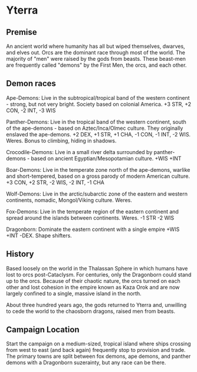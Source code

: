 # Yterra

## Premise

An ancient world where humanity has all but wiped themselves, dwarves, and elves out. Orcs are the dominant race through most of the world. The majority of "men" were raised by the gods from beasts. These beast-men are frequently called "demons" by the First Men, the orcs, and each other.

## Demon races

Ape-Demons: Live in the subtropical/tropical band of the western continent - strong, but not very bright. Society based on colonial America. +3 STR, +2 CON, -2 INT, -3 WIS

Panther-Demons: Live in the tropical band of the western continent, south of the ape-demons - based on Aztec/Inca/Olmec culture. They originally enslaved the ape-demons. +2 DEX, +1 STR, +1 CHA, -1 CON, -1 INT, -2 WIS. Weres. Bonus to climbing, hiding in shadows.

Crocodile-Demons: Live in a small river delta surrounded by panther-demons - based on ancient Egyptian/Mesopotamian culture. +WIS +INT

Boar-Demons: Live in the temperate zone north of the ape-demons, warlike and short-tempered, based on a gross parody of modern American culture. +3 CON, +2 STR, -2 WIS, -2 INT, -1 CHA

Wolf-Demons: Live in the arctic/subarctic zone of the eastern and western continents, nomadic, Mongol/Viking culture. Weres.

Fox-Demons: Live in the temperate region of the eastern continent and spread around the islands between continents. Weres. -1 STR -2 WIS 

Dragonborn: Dominate the eastern continent with a single empire +WIS +INT -DEX. Shape shifters.

## History

Based loosely on the world in the Thalassan Sphere in which humans have lost to orcs post-Cataclysm. For centuries, only the Dragonborn could stand up to the orcs. Because of their chaotic nature, the orcs turned on each other and lost cohesion in the empire known as Kaza Orok and are now largely confined to a single, massive island in the north.

About three hundred years ago, the gods returned to Yterra and, unwilling to cede the world to the chaosborn dragons, raised men from beasts.

## Campaign Location

Start the campaign on a medium-sized, tropical island where ships crossing from west to east (and back again) frequently stop to provision and trade. The primary towns are split between fox demons, ape demons, and panther demons with a Dragonborn suzerainty, but any race can be there.
